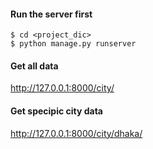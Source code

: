 #### Run the server first
```
$ cd <project_dic>
$ python manage.py runserver 
```
#### Get all data
http://127.0.0.1:8000/city/

#### Get specipic city data
http://127.0.0.1:8000/city/dhaka/